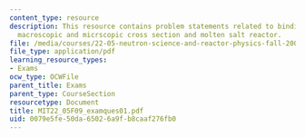 ```yaml
---
content_type: resource
description: This resource contains problem statements related to binding enegry,
  macroscopic and micrscopic cross section and molten salt reactor.
file: /media/courses/22-05-neutron-science-and-reactor-physics-fall-2009/0079e5fe50da65026a9fb8caaf276fb0_MIT22_05F09_examques01.pdf
file_type: application/pdf
learning_resource_types:
- Exams
ocw_type: OCWFile
parent_title: Exams
parent_type: CourseSection
resourcetype: Document
title: MIT22_05F09_examques01.pdf
uid: 0079e5fe-50da-6502-6a9f-b8caaf276fb0
---
```

